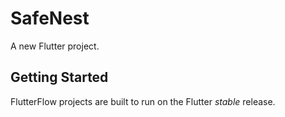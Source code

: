 # SafeNest

A new Flutter project.

## Getting Started

FlutterFlow projects are built to run on the Flutter _stable_ release.

